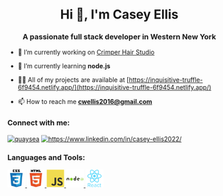 <h1 align="center">Hi 👋, I'm Casey Ellis</h1>
<h3 align="center">A passionate full stack developer in Western New York</h3>

- 🔭 I’m currently working on [Crimper Hair Studio](https://tranquil-shortbread-6b7910.netlify.app/)

- 🌱 I’m currently learning **node.js**

- 👨‍💻 All of my projects are available at [https://inquisitive-truffle-6f9454.netlify.app/](https://inquisitive-truffle-6f9454.netlify.app/)

- 📫 How to reach me **cwellis2016@gmail.com**

<h3 align="left">Connect with me:</h3>
<p align="left">
<a href="https://twitter.com/quaysea" target="blank"><img align="center" src="https://raw.githubusercontent.com/rahuldkjain/github-profile-readme-generator/master/src/images/icons/Social/twitter.svg" alt="quaysea" height="30" width="40" /></a>
<a href="https://linkedin.com/in/https://www.linkedin.com/in/casey-ellis2022/" target="blank"><img align="center" src="https://raw.githubusercontent.com/rahuldkjain/github-profile-readme-generator/master/src/images/icons/Social/linked-in-alt.svg" alt="https://www.linkedin.com/in/casey-ellis2022/" height="30" width="40" /></a>
</p>

<h3 align="left">Languages and Tools:</h3>
<p align="left"> <a href="https://www.w3schools.com/css/" target="_blank" rel="noreferrer"> <img src="https://raw.githubusercontent.com/devicons/devicon/master/icons/css3/css3-original-wordmark.svg" alt="css3" width="40" height="40"/> </a> <a href="https://www.w3.org/html/" target="_blank" rel="noreferrer"> <img src="https://raw.githubusercontent.com/devicons/devicon/master/icons/html5/html5-original-wordmark.svg" alt="html5" width="40" height="40"/> </a> <a href="https://developer.mozilla.org/en-US/docs/Web/JavaScript" target="_blank" rel="noreferrer"> <img src="https://raw.githubusercontent.com/devicons/devicon/master/icons/javascript/javascript-original.svg" alt="javascript" width="40" height="40"/> </a> <a href="https://nodejs.org" target="_blank" rel="noreferrer"> <img src="https://raw.githubusercontent.com/devicons/devicon/master/icons/nodejs/nodejs-original-wordmark.svg" alt="nodejs" width="40" height="40"/> </a> <a href="https://reactjs.org/" target="_blank" rel="noreferrer"> <img src="https://raw.githubusercontent.com/devicons/devicon/master/icons/react/react-original-wordmark.svg" alt="react" width="40" height="40"/> </a> </p>
